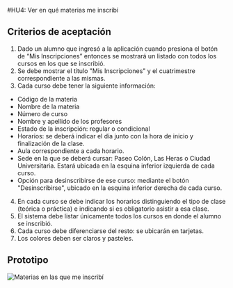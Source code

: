 #HU4: Ver en qué materias me inscribí

## Criterios de aceptación
1. Dado un alumno que ingresó a la aplicación cuando presiona el botón de “Mis Inscripciones” entonces se mostrará un listado con todos los cursos en los que se inscribió.
2. Se debe mostrar el título "Mis Inscripciones" y el cuatrimestre correspondiente a las mismas.
3. Cada curso debe tener la siguiente información: 
+ Código de la materia
+ Nombre de la materia
+ Número de curso 
+ Nombre y apellido de los profesores
+ Estado de la inscripción: regular o condicional
+ Horarios: se deberá indicar el día junto con la hora de inicio y finalización de la clase. 
+ Aula correspondiente a cada horario.
+ Sede en la que se deberá cursar: Paseo Colón, Las Heras o Ciudad Universitaria. Estará ubicada en la esquina inferior izquierda de cada curso.
+ Opción para desinscribirse de ese curso: mediante el botón "Desinscribirse", ubicado en la esquina inferior derecha de cada curso.
4. En cada curso se debe indicar los horarios distinguiendo el tipo de clase (teórica o práctica) e indicando si es obligatorio asistir a esa clase.
5. El sistema debe listar únicamente todos los cursos en donde el alumno se inscribió.
6. Cada curso debe diferenciarse del resto: se ubicarán en tarjetas.
7. Los colores deben ser claros y pasteles.
	

## Prototipo

![Materias en las que me inscribí](./prototipos/mis_inscripciones.png)
